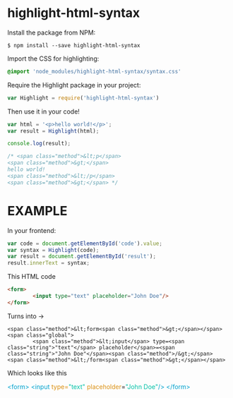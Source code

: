 # highlight-html-syntax

Install the package from NPM:
```node
$ npm install --save highlight-html-syntax
```


Import the CSS for highlighting:

```css
@import 'node_modules/highlight-html-syntax/syntax.css'
```


Require the Highlight package in your project:

```javascript
var Highlight = require('highlight-html-syntax')
```

Then use it in your code!

```javascript
var html = '<p>hello world!</p>';
var result = Highlight(html);

console.log(result);

/* <span class="method">&lt;p</span>
<span class="method">&gt;</span>
hello world!
<span class="method">&lt;/p</span>
<span class="method">&gt;</span> */
```

<h1> EXAMPLE </h1>

In your frontend:

```javascript
var code = document.getElementById('code').value;
var syntax = Highlight(code);
var result = document.getElementById('result');
result.innerText = syntax;
```

This HTML code

```html
<form>
        <input type="text" placeholder="John Doe"/>
</form>
```

Turns into ->

```code
<span class="method">&lt;form<span class="method">&gt;</span></span> <span class="global">
        <span class="method">&lt;input</span> type=<span class="string">"text"</span> placeholder</span>=<span class="string">"John Doe"</span><span class="method">/&gt;</span>
<span class="method">&lt;/form<span class="method">&gt;</span></span>
```

Which looks like  this
<style>
.method {
    color: #00A2CD;
}

.global {
    color: #db9114;
}

.string {
    color: #02C1A7;
}
</style>

<span class="method">&lt;form<span class="method">&gt;</span></span> <span class="global">
        <span class="method">&lt;input</span> type=<span class="string">"text"</span> placeholder</span>=<span class="string">"John Doe"</span><span class="method">/&gt;</span>
<span class="method">&lt;/form<span class="method">&gt;</span></span>
